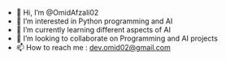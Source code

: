 - 👋 Hi, I’m @OmidAfzali02
- 👀 I’m interested in Python programming and AI
- 🌱 I’m currently learning different aspects of AI 
- 💞️ I’m looking to collaborate on Programming and AI projects
- 📫 How to reach me : dev.omid02@gmail.com
